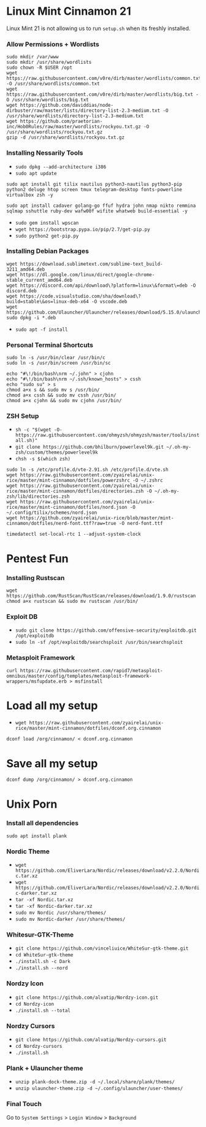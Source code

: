 # Linux Mint Cinnamon 21
Linux Mint 21 is not allowing us to run `setup.sh` when its freshly installed.

### Allow Permissions + Wordlists
```
sudo mkdir /var/www
sudo mkdir /usr/share/wordlists
sudo chown -R $USER /opt
wget https://raw.githubusercontent.com/v0re/dirb/master/wordlists/common.txt -O /usr/share/wordlists/common.txt
wget https://raw.githubusercontent.com/v0re/dirb/master/wordlists/big.txt -O /usr/share/wordlists/big.txt
wget https://github.com/daviddias/node-dirbuster/raw/master/lists/directory-list-2.3-medium.txt -O /usr/share/wordlists/directory-list-2.3-medium.txt
wget https://github.com/praetorian-inc/Hob0Rules/raw/master/wordlists/rockyou.txt.gz -O /usr/share/wordlists/rockyou.txt.gz
gzip -d /usr/share/wordlists/rockyou.txt.gz
```

### Installing Nessarily Tools
- `sudo dpkg --add-architecture i386`
- `sudo apt update`
```
sudo apt install git tilix nautilus python3-nautilus python3-pip python2 deluge htop screen tmux telegram-desktop fonts-powerline virtualbox zsh -y
```
```
sudo apt install cadaver golang-go ffuf hydra john nmap nikto remmina sqlmap sshuttle ruby-dev wafw00f wifite whatweb build-essential -y
```
- `sudo gem install wpscan`
- `wget https://bootstrap.pypa.io/pip/2.7/get-pip.py`
- `sudo python2 get-pip.py`

### Installing Debian Packages
```
wget https://download.sublimetext.com/sublime-text_build-3211_amd64.deb
wget https://dl.google.com/linux/direct/google-chrome-stable_current_amd64.deb
wget https://discord.com/api/download\?platform=linux\&format\=deb -O discord.deb
wget https://code.visualstudio.com/sha/download\?build=stable\&os=linux-deb-x64 -O vscode.deb
wget https://github.com/Ulauncher/Ulauncher/releases/download/5.15.0/ulauncher_5.15.0_all.deb
sudo dpkg -i *.deb
```
- `sudo apt -f install`

### Personal Terminal Shortcuts
```
sudo ln -s /usr/bin/clear /usr/bin/c
sudo ln -s /usr/bin/screen /usr/bin/sc

echo "#\!/bin/bash\nrm ~/.john" > cjohn
echo "#\!/bin/bash\nrm ~/.ssh/known_hosts" > cssh
echo "sudo su" > s 
chmod a+x s && sudo mv s /usr/bin/
chmod a+x cssh && sudo mv cssh /usr/bin/
chmod a+x cjohn && sudo mv cjohn /usr/bin/
```

### ZSH Setup
- `sh -c "$(wget -O- https://raw.githubusercontent.com/ohmyzsh/ohmyzsh/master/tools/install.sh)"`
- `git clone https://github.com/bhilburn/powerlevel9k.git ~/.oh-my-zsh/custom/themes/powerlevel9k`
- `chsh -s $(which zsh)`
```
sudo ln -s /etc/profile.d/vte-2.91.sh /etc/profile.d/vte.sh
wget https://raw.githubusercontent.com/zyairelai/unix-rice/master/mint-cinnamon/dotfiles/powerzshrc -O ~/.zshrc
wget https://raw.githubusercontent.com/zyairelai/unix-rice/master/mint-cinnamon/dotfiles/directories.zsh -O ~/.oh-my-zsh/lib/directories.zsh
wget https://raw.githubusercontent.com/zyairelai/unix-rice/master/mint-cinnamon/dotfiles/nord.json -O ~/.config/tilix/schemes/nord.json
wget https://github.com/zyairelai/unix-rice/blob/master/mint-cinnamon/dotfiles/nerd-font.ttf?raw=true -O nerd-font.ttf
```

```
timedatectl set-local-rtc 1 --adjust-system-clock
```

# Pentest Fun

### Installing Rustscan
```
wget https://github.com/RustScan/RustScan/releases/download/1.9.0/rustscan
chmod a+x rustscan && sudo mv rustscan /usr/bin/
```

### Exploit DB
- `sudo git clone https://github.com/offensive-security/exploitdb.git /opt/exploitdb`
- `sudo ln -sf /opt/exploitdb/searchsploit /usr/bin/searchsploit`

### Metasploit Framework
```
curl https://raw.githubusercontent.com/rapid7/metasploit-omnibus/master/config/templates/metasploit-framework-wrappers/msfupdate.erb > msfinstall
```

# Load all my setup
- `wget https://raw.githubusercontent.com/zyairelai/unix-rice/master/mint-cinnamon/dotfiles/dconf.org.cinnamon`
```
dconf load /org/cinnamon/ < dconf.org.cinnamon
```

# Save all my setup
```
dconf dump /org/cinnamon/ > dconf.org.cinnamon
```

# Unix Porn

### Install all dependencies
```
sudo apt install plank
```

### Nordic Theme 
- `wget https://github.com/EliverLara/Nordic/releases/download/v2.2.0/Nordic.tar.xz`
- `wget https://github.com/EliverLara/Nordic/releases/download/v2.2.0/Nordic-darker.tar.xz`
- `tar -xf Nordic.tar.xz`
- `tar -xf Nordic-darker.tar.xz`
- `sudo mv Nordic /usr/share/themes/`
- `sudo mv Nordic-darker /usr/share/themes/`

### Whitesur-GTK-Theme
- `git clone https://github.com/vinceliuice/WhiteSur-gtk-theme.git`
- `cd WhiteSur-gtk-theme`
- `./install.sh -c Dark`
- `./install.sh --nord`

### Nordzy Icon
- `git clone https://github.com/alvatip/Nordzy-icon.git`
- `cd Nordzy-icon`
- `./install.sh --total`

### Nordzy Cursors
- `git clone https://github.com/alvatip/Nordzy-cursors.git`
- `cd Nordzy-cursors`
- `./install.sh`

### Plank + Ulauncher theme
- `unzip plank-dock-theme.zip -d ~/.local/share/plank/themes/`
- `unzip ulauncher-theme.zip -d ~/.config/ulauncher/user-themes/`

### Final Touch
Go to `System Settings` > `Login Window` > `Background`
